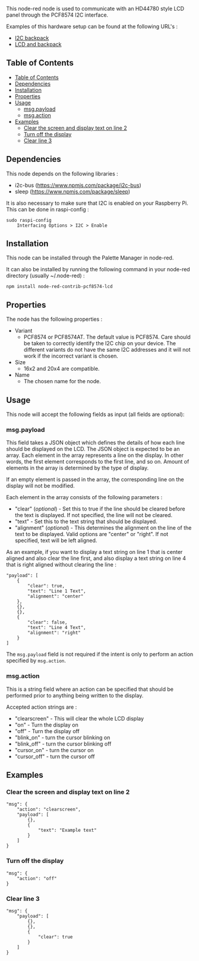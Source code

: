 This node-red node is used to communicate with an HD44780 style LCD panel through the PCF8574 I2C interface.

Examples of this hardware setup can be found at the following URL's :
* [I2C backpack](https://tronixlabs.com.au/display/lcd/serial-i2c-backpack-for-hd44780-compatible-lcd-modules-australia/)
* [LCD and backpack](https://www.communica.co.za/products/bsk-20x4-i2c-serial-lcd)

## Table of Contents
- [Table of Contents](#Table-of-Contents)
- [Dependencies](#Dependencies)
- [Installation](#Installation)
- [Properties](#Properties)
- [Usage](#Usage)
  - [msg.payload](#msgpayload)
  - [msg.action](#msgaction)
- [Examples](#Examples)
  - [Clear the screen and display text on line 2](#Clear-the-screen-and-display-text-on-line-2)
  - [Turn off the display](#Turn-off-the-display)
  - [Clear line 3](#Clear-line-3)

## Dependencies
This node depends on the following libraries :
* i2c-bus (https://www.npmjs.com/package/i2c-bus)
* sleep (https://www.npmjs.com/package/sleep)

It is also necessary to make sure that I2C is enabled on your Raspberry Pi. This can be done in raspi-config :
```
sudo raspi-config
    Interfacing Options > I2C > Enable
```

## Installation
This node can be installed through the Palette Manager in node-red.

It can also be installed by running the following command in your node-red directory (usually ~/.node-red) :
```
npm install node-red-contrib-pcf8574-lcd
```

## Properties
The node has the following properties :
* Variant
  * PCF8574 or PCF8574AT. The default value is PCF8574. Care should be taken to correctly identify the I2C chip on your device. The different variants do not have the same I2C addresses and it will not work if the incorrect variant is chosen.
* Size
  * 16x2 and 20x4 are compatible.
* Name
  * The chosen name for the node.

## Usage
This node will accept the following fields as input (all fields are optional):

### msg.payload
This field takes a JSON object which defines the details of how each line should be displayed on the LCD.
The JSON object is expected to be an array. Each element in the array represents a line on the display. In other words, the first element corresponds to the first line, and so on. Amount of elements in the array is determined by the type of display.

If an empty element is passed in the array, the corresponding line on the display will not be modified.

Each element in the array consists of the following parameters :
* "clear" (*optional*) - Set this to true if the line should be cleared before the text is displayed. If not specified, the line will not be cleared.
* "text" - Set this to the text string that should be displayed.
* "alignment" (*optional*) - This determines the alignment on the line of the text to be displayed. Valid options are "center" or "right". If not specified, text will be left aligned.

As an example, if you want to display a text string on line 1 that is center aligned and also clear the line first, and also display a text string on line 4 that is right aligned without clearing the line :
```
"payload": [
    {
        "clear": true,
        "text": "Line 1 Text",
        "alignment": "center"
    },
    {},
    {},
    {
        "clear": false,
        "text": "Line 4 Text",
        "alignment": "right"
    }
]
```
The <code>msg.payload</code> field is not required if the intent is only to perform an action specified by <code>msg.action</code>.

### msg.action
This is a string field where an action can be specified that should be performed prior to anything being written to the display.

Accepted action strings are :
* "clearscreen" - This will clear the whole LCD display
* "on" - Turn the display on
* "off" - Turn the display off
* "blink_on" - turn the cursor blinking on
* "blink_off" - turn the cursor blinking off
* "cursor_on" - turn the cursor on
* "cursor_off" - turn the cursor off

## Examples

### Clear the screen and display text on line 2
```
"msg": {
    "action": "clearscreen",
    "payload": [
        {},
        {
            "text": "Example text"
        }
    ]
}
```

### Turn off the display
```
"msg": {
    "action": "off"
}
```

### Clear line 3
```
"msg": {
    "payload": [
        {},
        {},
        {
            "clear": true
        }
    ]
}
```
